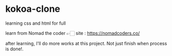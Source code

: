 # kokoa-clone
 learning css and html for full 

learn from Nomad the coder 
👉🏻 site : https://nomadcoders.co/

after learning, I'll do more works at this project. Not just finish when process is done!. 
